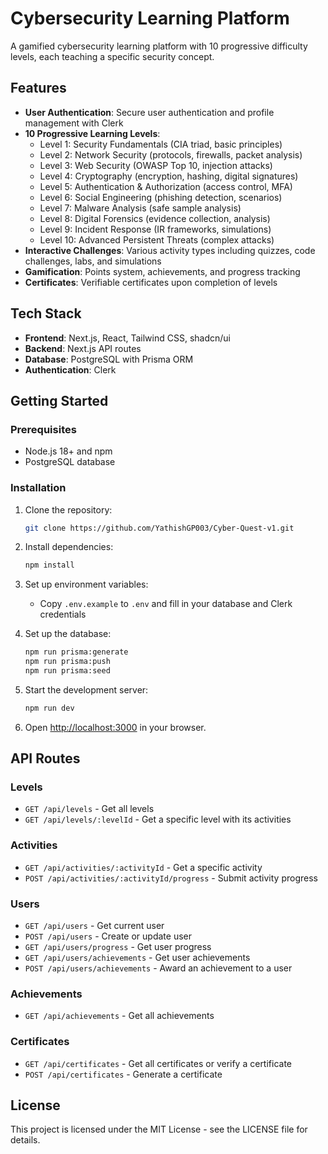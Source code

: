 # Cybersecurity Learning Platform

A gamified cybersecurity learning platform with 10 progressive difficulty levels, each teaching a specific security concept.

## Features

- **User Authentication**: Secure user authentication and profile management with Clerk
- **10 Progressive Learning Levels**:
  - Level 1: Security Fundamentals (CIA triad, basic principles)
  - Level 2: Network Security (protocols, firewalls, packet analysis)
  - Level 3: Web Security (OWASP Top 10, injection attacks)
  - Level 4: Cryptography (encryption, hashing, digital signatures)
  - Level 5: Authentication & Authorization (access control, MFA)
  - Level 6: Social Engineering (phishing detection, scenarios)
  - Level 7: Malware Analysis (safe sample analysis)
  - Level 8: Digital Forensics (evidence collection, analysis)
  - Level 9: Incident Response (IR frameworks, simulations)
  - Level 10: Advanced Persistent Threats (complex attacks)
- **Interactive Challenges**: Various activity types including quizzes, code challenges, labs, and simulations
- **Gamification**: Points system, achievements, and progress tracking
- **Certificates**: Verifiable certificates upon completion of levels

## Tech Stack

- **Frontend**: Next.js, React, Tailwind CSS, shadcn/ui
- **Backend**: Next.js API routes
- **Database**: PostgreSQL with Prisma ORM
- **Authentication**: Clerk

## Getting Started

### Prerequisites

- Node.js 18+ and npm
- PostgreSQL database

### Installation

1. Clone the repository:
   ```bash
   git clone https://github.com/YathishGP003/Cyber-Quest-v1.git
   ```

2. Install dependencies:
   ```bash
   npm install
   ```

3. Set up environment variables:
   - Copy `.env.example` to `.env` and fill in your database and Clerk credentials

4. Set up the database:
   ```bash
   npm run prisma:generate
   npm run prisma:push
   npm run prisma:seed
   ```

5. Start the development server:
   ```bash
   npm run dev
   ```

6. Open [http://localhost:3000](http://localhost:3000) in your browser.

## API Routes

### Levels
- `GET /api/levels` - Get all levels
- `GET /api/levels/:levelId` - Get a specific level with its activities

### Activities
- `GET /api/activities/:activityId` - Get a specific activity
- `POST /api/activities/:activityId/progress` - Submit activity progress

### Users
- `GET /api/users` - Get current user
- `POST /api/users` - Create or update user
- `GET /api/users/progress` - Get user progress
- `GET /api/users/achievements` - Get user achievements
- `POST /api/users/achievements` - Award an achievement to a user

### Achievements
- `GET /api/achievements` - Get all achievements

### Certificates
- `GET /api/certificates` - Get all certificates or verify a certificate
- `POST /api/certificates` - Generate a certificate

## License

This project is licensed under the MIT License - see the LICENSE file for details.
